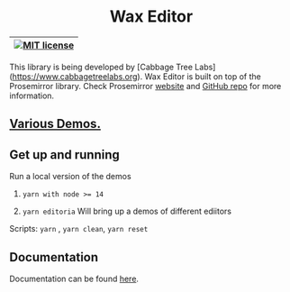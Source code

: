 <div width="100%" align="center">
  <h1>Wax Editor</h1>
</div>

| [![MIT license](https://img.shields.io/badge/license-MIT-e51879.svg)](https://gitlab.coko.foundation/wax/wax-prosemirror/raw/master/LICENSE) |
| :------------------------------------------------------------------------------------------------------------------------------------------: |


This library is being developed by [Cabbage Tree Labs] (https://www.cabbagetreelabs.org).
Wax Editor is built on top of the Prosemirror library. Check Prosemirror [website](https://prosemirror.net/) and [GitHub repo](https://github.com/ProseMirror) for more information.

## [Various Demos.](http://wax-demo.coko.foundation/)


## Get up and running

Run a local version of the demos

1.  `yarn with node >= 14`

2.  `yarn editoria` Will bring up a demos of different ediitors

Scripts: `yarn` , `yarn clean`, `yarn reset`

## Documentation

Documentation can be found [here](https://waxjs.net/docs/wax/).
